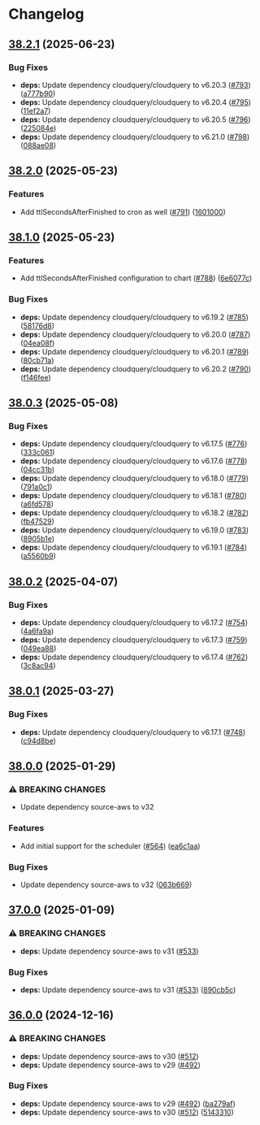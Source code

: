 # Changelog

## [38.2.1](https://github.com/cloudquery/helm-charts/compare/cloudquery-38.2.0...cloudquery-38.2.1) (2025-06-23)


### Bug Fixes

* **deps:** Update dependency cloudquery/cloudquery to v6.20.3 ([#793](https://github.com/cloudquery/helm-charts/issues/793)) ([a777b90](https://github.com/cloudquery/helm-charts/commit/a777b90d78da196ca7c2d14b411a9ceda94fb0e8))
* **deps:** Update dependency cloudquery/cloudquery to v6.20.4 ([#795](https://github.com/cloudquery/helm-charts/issues/795)) ([11ef2a7](https://github.com/cloudquery/helm-charts/commit/11ef2a74b171c714056059b34c939db7857e370d))
* **deps:** Update dependency cloudquery/cloudquery to v6.20.5 ([#796](https://github.com/cloudquery/helm-charts/issues/796)) ([225084e](https://github.com/cloudquery/helm-charts/commit/225084e0ed7aad94afc007631640556271fc7503))
* **deps:** Update dependency cloudquery/cloudquery to v6.21.0 ([#798](https://github.com/cloudquery/helm-charts/issues/798)) ([088ae08](https://github.com/cloudquery/helm-charts/commit/088ae0862e0f73cd00131699732173bd6aa37b4a))

## [38.2.0](https://github.com/cloudquery/helm-charts/compare/cloudquery-38.1.0...cloudquery-38.2.0) (2025-05-23)


### Features

* Add ttlSecondsAfterFinished to cron as well ([#791](https://github.com/cloudquery/helm-charts/issues/791)) ([1601000](https://github.com/cloudquery/helm-charts/commit/16010000fe06f9c23ed23074b10481082e57f3d5))

## [38.1.0](https://github.com/cloudquery/helm-charts/compare/cloudquery-38.0.3...cloudquery-38.1.0) (2025-05-23)


### Features

* Add ttlSecondsAfterFinished configuration to chart ([#788](https://github.com/cloudquery/helm-charts/issues/788)) ([6e6077c](https://github.com/cloudquery/helm-charts/commit/6e6077c643e3e30f1fcedabb855e4294f40f9944))


### Bug Fixes

* **deps:** Update dependency cloudquery/cloudquery to v6.19.2 ([#785](https://github.com/cloudquery/helm-charts/issues/785)) ([58176d8](https://github.com/cloudquery/helm-charts/commit/58176d8216f7462c5bac36c6739ce4202591bb5e))
* **deps:** Update dependency cloudquery/cloudquery to v6.20.0 ([#787](https://github.com/cloudquery/helm-charts/issues/787)) ([04ea08f](https://github.com/cloudquery/helm-charts/commit/04ea08f44918aa2f1290e1675839eec257341510))
* **deps:** Update dependency cloudquery/cloudquery to v6.20.1 ([#789](https://github.com/cloudquery/helm-charts/issues/789)) ([80cb71a](https://github.com/cloudquery/helm-charts/commit/80cb71a6d592cbbe4c63ea0580f2b8b04d8cba9d))
* **deps:** Update dependency cloudquery/cloudquery to v6.20.2 ([#790](https://github.com/cloudquery/helm-charts/issues/790)) ([f146fee](https://github.com/cloudquery/helm-charts/commit/f146fee1692f45366495d14c95640738891c526b))

## [38.0.3](https://github.com/cloudquery/helm-charts/compare/cloudquery-38.0.2...cloudquery-38.0.3) (2025-05-08)


### Bug Fixes

* **deps:** Update dependency cloudquery/cloudquery to v6.17.5 ([#776](https://github.com/cloudquery/helm-charts/issues/776)) ([333c061](https://github.com/cloudquery/helm-charts/commit/333c061b0d634f2efd9160754af9cc96f8e7a54a))
* **deps:** Update dependency cloudquery/cloudquery to v6.17.6 ([#778](https://github.com/cloudquery/helm-charts/issues/778)) ([04cc31b](https://github.com/cloudquery/helm-charts/commit/04cc31be9469a0fcb4f59dff42279fd697df8222))
* **deps:** Update dependency cloudquery/cloudquery to v6.18.0 ([#779](https://github.com/cloudquery/helm-charts/issues/779)) ([791a0c1](https://github.com/cloudquery/helm-charts/commit/791a0c1f39de2d8d9f0e49a1352648757eb53e7a))
* **deps:** Update dependency cloudquery/cloudquery to v6.18.1 ([#780](https://github.com/cloudquery/helm-charts/issues/780)) ([a6fd578](https://github.com/cloudquery/helm-charts/commit/a6fd5787e74ad8e6b0ceb86cab09f92490c7fb8c))
* **deps:** Update dependency cloudquery/cloudquery to v6.18.2 ([#782](https://github.com/cloudquery/helm-charts/issues/782)) ([fb47529](https://github.com/cloudquery/helm-charts/commit/fb475292415bc5aea7ba0701b8e291a3d983ed16))
* **deps:** Update dependency cloudquery/cloudquery to v6.19.0 ([#783](https://github.com/cloudquery/helm-charts/issues/783)) ([8905b1e](https://github.com/cloudquery/helm-charts/commit/8905b1e46d0b46231ff8da7d9e585b6a0f3ea629))
* **deps:** Update dependency cloudquery/cloudquery to v6.19.1 ([#784](https://github.com/cloudquery/helm-charts/issues/784)) ([a5560b9](https://github.com/cloudquery/helm-charts/commit/a5560b9f655c13f32d82422d69beac9e2540ad9c))

## [38.0.2](https://github.com/cloudquery/helm-charts/compare/cloudquery-38.0.1...cloudquery-38.0.2) (2025-04-07)


### Bug Fixes

* **deps:** Update dependency cloudquery/cloudquery to v6.17.2 ([#754](https://github.com/cloudquery/helm-charts/issues/754)) ([4a6fa9a](https://github.com/cloudquery/helm-charts/commit/4a6fa9a85cde2d70ac91df886c77ee17d8d1003f))
* **deps:** Update dependency cloudquery/cloudquery to v6.17.3 ([#759](https://github.com/cloudquery/helm-charts/issues/759)) ([049ea88](https://github.com/cloudquery/helm-charts/commit/049ea88fc4c7bccc945d35836cf98ed714f741c4))
* **deps:** Update dependency cloudquery/cloudquery to v6.17.4 ([#762](https://github.com/cloudquery/helm-charts/issues/762)) ([3c8ac94](https://github.com/cloudquery/helm-charts/commit/3c8ac94b3e878506c8041465f311ff5c8d321d82))

## [38.0.1](https://github.com/cloudquery/helm-charts/compare/cloudquery-38.0.0...cloudquery-38.0.1) (2025-03-27)


### Bug Fixes

* **deps:** Update dependency cloudquery/cloudquery to v6.17.1 ([#748](https://github.com/cloudquery/helm-charts/issues/748)) ([c94d8be](https://github.com/cloudquery/helm-charts/commit/c94d8be38a66f4a08083f12b155b1165d2b510f6))

## [38.0.0](https://github.com/cloudquery/helm-charts/compare/cloudquery-37.0.0...cloudquery-38.0.0) (2025-01-29)


### ⚠ BREAKING CHANGES

* Update dependency source-aws to v32

### Features

* Add initial support for the scheduler ([#564](https://github.com/cloudquery/helm-charts/issues/564)) ([ea6c1aa](https://github.com/cloudquery/helm-charts/commit/ea6c1aa2199abff18d910c3ddc85f1240212774b))


### Bug Fixes

* Update dependency source-aws to v32 ([063b669](https://github.com/cloudquery/helm-charts/commit/063b669c8544943d3aa60d44c0df1111b33f9bc7))

## [37.0.0](https://github.com/cloudquery/helm-charts/compare/cloudquery-36.0.0...cloudquery-37.0.0) (2025-01-09)


### ⚠ BREAKING CHANGES

* **deps:** Update dependency source-aws to v31 ([#533](https://github.com/cloudquery/helm-charts/issues/533))

### Bug Fixes

* **deps:** Update dependency source-aws to v31 ([#533](https://github.com/cloudquery/helm-charts/issues/533)) ([890cb5c](https://github.com/cloudquery/helm-charts/commit/890cb5cca1ef2a7f29571e481d60b961ce1e5bd7))

## [36.0.0](https://github.com/cloudquery/helm-charts/compare/cloudquery-35.1.0...cloudquery-36.0.0) (2024-12-16)


### ⚠ BREAKING CHANGES

* **deps:** Update dependency source-aws to v30 ([#512](https://github.com/cloudquery/helm-charts/issues/512))
* **deps:** Update dependency source-aws to v29 ([#492](https://github.com/cloudquery/helm-charts/issues/492))

### Bug Fixes

* **deps:** Update dependency source-aws to v29 ([#492](https://github.com/cloudquery/helm-charts/issues/492)) ([ba279af](https://github.com/cloudquery/helm-charts/commit/ba279afa7b576e0966b20f5e8c7a0e87e642e6b2))
* **deps:** Update dependency source-aws to v30 ([#512](https://github.com/cloudquery/helm-charts/issues/512)) ([5143310](https://github.com/cloudquery/helm-charts/commit/51433102562c7a35589e2bfc89ebb8627ed7fbc0))
